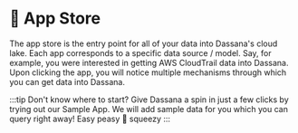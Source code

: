# 📱 App Store

The app store is the entry point for all of your data into Dassana's cloud lake. Each app corresponds to a specific data source / model. Say, for example, you were interested in getting AWS CloudTrail data into Dassana. Upon clicking the app, you will notice multiple mechanisms through which you can get data into Dassana. 

:::tip Don't know where to start?
Give Dassana a spin in just a few clicks by trying out our Sample App. We will add sample data for you which you can query right away! Easy peasy 🍋 squeezy
:::